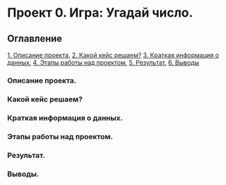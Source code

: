 # Проект 0. Игра: Угадай число.

## Оглавление
[1. Описание проекта.]()
[2. Какой кейс решаем?]()
[3. Краткая информация о данных.]()
[4. Этапы работы над проектом.]()
[5. Результат.]()
[6. Выводы]()

### Описание проекта.
### Какой кейс решаем?
### Краткая информация о данных.
### Этапы работы над проектом.
### Результат.
### Выводы.